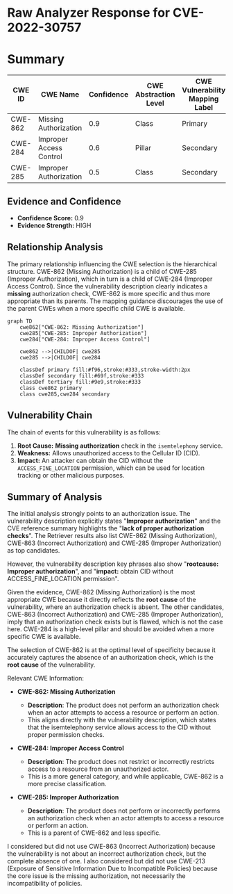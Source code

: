 # Raw Analyzer Response for CVE-2022-30757

# Summary
| CWE ID | CWE Name | Confidence | CWE Abstraction Level | CWE Vulnerability Mapping Label | CWE-Vulnerability Mapping Notes |
|---|---|---|---|---|---|
| CWE-862 | Missing Authorization | 0.9 | Class | Primary | Allowed-with-Review |
| CWE-284 | Improper Access Control | 0.6 | Pillar | Secondary | Discouraged |
| CWE-285 | Improper Authorization | 0.5 | Class | Secondary | Discouraged |

## Evidence and Confidence

*   **Confidence Score:** 0.9
*   **Evidence Strength:** HIGH

## Relationship Analysis
The primary relationship influencing the CWE selection is the hierarchical structure. CWE-862 (Missing Authorization) is a child of CWE-285 (Improper Authorization), which in turn is a child of CWE-284 (Improper Access Control). Since the vulnerability description clearly indicates a **missing** authorization check, CWE-862 is more specific and thus more appropriate than its parents. The mapping guidance discourages the use of the parent CWEs when a more specific child CWE is available.

```mermaid
graph TD
    cwe862["CWE-862: Missing Authorization"]
    cwe285["CWE-285: Improper Authorization"]
    cwe284["CWE-284: Improper Access Control"]
    
    cwe862 -->|CHILDOF| cwe285
    cwe285 -->|CHILDOF| cwe284

    classDef primary fill:#f96,stroke:#333,stroke-width:2px
    classDef secondary fill:#69f,stroke:#333
    classDef tertiary fill:#9e9,stroke:#333
    class cwe862 primary
    class cwe285,cwe284 secondary
```

## Vulnerability Chain
The chain of events for this vulnerability is as follows:
1.  **Root Cause:** **Missing authorization** check in the `isemtelephony` service.
2.  **Weakness:** Allows unauthorized access to the Cellular ID (CID).
3.  **Impact:** An attacker can obtain the CID without the `ACCESS_FINE_LOCATION` permission, which can be used for location tracking or other malicious purposes.

## Summary of Analysis
The initial analysis strongly points to an authorization issue. The vulnerability description explicitly states "**Improper authorization**" and the CVE reference summary highlights the "**lack of proper authorization checks**". The Retriever results also list CWE-862 (Missing Authorization), CWE-863 (Incorrect Authorization) and CWE-285 (Improper Authorization) as top candidates.

However, the vulnerability description key phrases also show "**rootcause:** **Improper authorization**", and "**impact:** obtain CID without ACCESS_FINE_LOCATION permission".

Given the evidence, CWE-862 (Missing Authorization) is the most appropriate CWE because it directly reflects the **root cause** of the vulnerability, where an authorization check is absent. The other candidates, CWE-863 (Incorrect Authorization) and CWE-285 (Improper Authorization), imply that an authorization check exists but is flawed, which is not the case here. CWE-284 is a high-level pillar and should be avoided when a more specific CWE is available.

The selection of CWE-862 is at the optimal level of specificity because it accurately captures the absence of an authorization check, which is the **root cause** of the vulnerability.

Relevant CWE Information:
*   **CWE-862: Missing Authorization**
    *   **Description**: The product does not perform an authorization check when an actor attempts to access a resource or perform an action.
    *   This aligns directly with the vulnerability description, which states that the isemtelephony service allows access to the CID without proper permission checks.

*   **CWE-284: Improper Access Control**
    *   **Description**: The product does not restrict or incorrectly restricts access to a resource from an unauthorized actor.
    *   This is a more general category, and while applicable, CWE-862 is a more precise classification.

*   **CWE-285: Improper Authorization**
    *   **Description**: The product does not perform or incorrectly performs an authorization check when an actor attempts to access a resource or perform an action.
    *   This is a parent of CWE-862 and less specific.

I considered but did not use CWE-863 (Incorrect Authorization) because the vulnerability is not about an incorrect authorization check, but the complete absence of one. I also considered but did not use CWE-213 (Exposure of Sensitive Information Due to Incompatible Policies) because the core issue is the missing authorization, not necessarily the incompatibility of policies.
